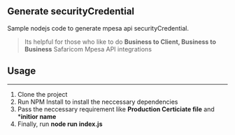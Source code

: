 ## Generate securityCredential
Sample nodejs code to generate mpesa api securityCredential.
>Its helpful for those who like to do **Business to Client, Business to Business** Safaricom Mpesa API integrations

## Usage
-----
1. Clone the project
2. Run NPM Install to install the neccessary dependencies
3. Pass the neccessary requirement like **Production Certiciate file** and ***initior name**
4. Finally, run **node run index.js** 
